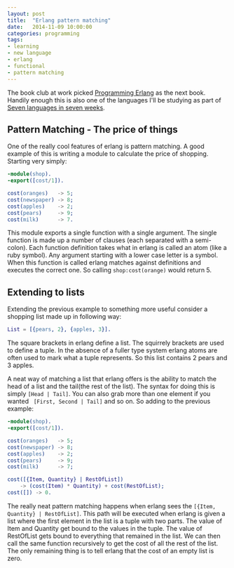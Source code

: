 ```yaml
---
layout: post
title:  "Erlang pattern matching"
date:   2014-11-09 10:00:00
categories: programming
tags:
- learning
- new language
- erlang
- functional
- pattern matching
---
```


The book club at work picked [Programming Erlang][book-erlang] as the next book.
Handily enough this is also one of the languages I'll be studying as part of [Seven languages in seven weeks][book-7-languages].

## Pattern Matching - The price of things
One of the really cool features of erlang is pattern matching.
A good example of this is writing a module to calculate the price of shopping.
Starting very simply:

```erlang
-module(shop).
-export([cost/1]).

cost(oranges)   -> 5;
cost(newspaper) -> 8;
cost(apples)    -> 2;
cost(pears)     -> 9;
cost(milk)      -> 7.
```

This module exports a single function with a single argument.
The single function is made up a number of clauses (each separated with a semi-colon).
Each function definition takes what in erlang is called an atom (like a ruby symbol).
Any argument starting with a lower case letter is a symbol.
When this function is called erlang matches against definitions and executes the correct one.
So calling ```shop:cost(orange)``` would return 5.

## Extending to lists
Extending the previous example to something more useful consider a shopping list made up in following way:

```erlang
List = [{pears, 2}, {apples, 3}].
```

The square brackets in erlang define a list. The squirrely brackets are used to define a tuple.
In the absence of a fuller type system erlang atoms are often used to mark what a tuple represents.
So this list contains 2 pears and 3 apples.

A neat way of matching a list that erlang offers is the ability to match the head of a list and the tail(the rest of the list).
The syntax for doing this is simply ```[Head | Tail]```. You can also grab more than one element if you wanted ``` [First, Second | Tail]``` and so on.
So adding to the previous example:

```erlang
-module(shop).
-export([cost/1]).

cost(oranges)   -> 5;
cost(newspaper) -> 8;
cost(apples)    -> 2;
cost(pears)     -> 9;
cost(milk)      -> 7;

cost([{Item, Quantity} | RestOfList])
    -> (cost(Item) * Quantity) + cost(RestOfList);
cost([]) -> 0.
```
The really neat pattern matching happens when erlang sees the ```[{Item, Quantity} | RestOfList]```.
This path will be executed when erlang is given a list where the first element in the list is a tuple with two parts.
The value of Item and Quantity get bound to the values in the tuple. The value of RestOfList gets bound to everything
that remained in the list. We can then call the same function recursively to get the cost of all the rest of the list.
The only remaining thing is to tell erlang that the cost of an empty list is zero.


[repo-erlang-space]: https://github.com/meadsteve/ErlangSpace
[book-erlang]: http://www.amazon.co.uk/dp/B00I9GR4TW/ref=pe_385721_48721101_TE_M1T1DP
[book-7-languages]: http://shop.oreilly.com/product/9781934356593.do